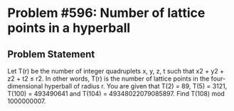 # Problem #596: Number of lattice points in a hyperball 

## Problem Statement 

Let T(r) be the number of integer quadruplets x, y, z, t such that x2 + y2 + z2 + t2 ≤ r2. In other words, T(r) is the number of lattice points in the four-dimensional hyperball of radius r.
You are given that T(2) = 89, T(5) = 3121, T(100) = 493490641 and T(104) = 49348022079085897.
Find T(108) mod 1000000007.

